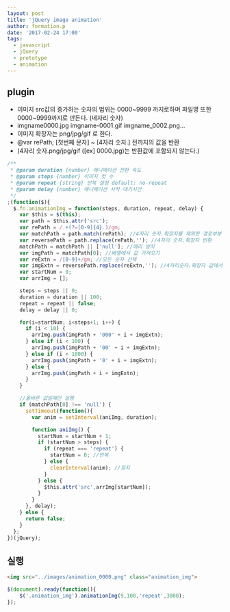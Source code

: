 ```yaml
---
layout: post
title: 'jQuery image animation'
author: formation.p
date: '2017-02-24 17:00'
tags:
  - javascript
  - jQuery
  - prototype
  - animation
---
```


## plugin

* 이미지 src값의 증가하는 숫자의 범위는 0000~9999 까지로하며 파일명 또한 0000~9999까지로 만든다. (네자리 숫자)
* imgname0000.jpg  imgname-0001.gif  imgname_0002.png...
* 이미지 확장자는 png/jpg/gif 로 한다.
* @var rePath; [첫번째 문자] ~ [4자리 숫자.] 전까지의 값을 반환
* (4자리 숫자.png/jpg/gif ([ex] 0000.jpg)는 반환값에 포함되지 않는다.)

```javascript
/**
 * @param duration {number} 애니메이션 전환 속도
 * @param steps {number} 이미지 컷 수
 * @param repeat {string} 반복 설정 default: no-repeat
 * @param delay {number} 애니메이션 시작 대기시간
 */
;(function($){
  $.fn.animationImg = function(steps, duration, repeat, delay) {
    var $this = $(this);
    var path = $this.attr('src');
    var rePath = /.+(?=[0-9]{4}.)/gm;
    var matchPath = path.match(rePath); //4자리 숫자.확장자를 제외한 경로부분 반환
    var reversePath = path.replace(rePath,''); //4자리 숫자.확장자 반환
    matchPath = matchPath || ['null']; //에러 방지
    var imgPath = matchPath[0]; //배열에서 값 가져오기
    var reExtn = /[0-9]+/gm; //모든 숫자 선택
    var imgExtn = reversePath.replace(reExtn,''); //4자리숫자.확장자 값에서 확장자만 반환
    var startNum = 0;
    var arrImg = [];

    steps = steps || 0;
    duration = duration || 100;
    repeat = repeat || false;
    delay = delay || 0;

    for(i=startNum; i<steps+1; i++) {
      if (i < 10) {
        arrImg.push(imgPath + '000' + i + imgExtn);
      } else if (i < 100) {
        arrImg.push(imgPath + '00' + i + imgExtn);
      } else if (i < 1000) {
        arrImg.push(imgPath + '0' + i + imgExtn);
      } else {
        arrImg.push(imgPath + i + imgExtn);
      }
    }

    //올바른 값일때만 실행
    if (matchPath[0] !== 'null') {
      setTimeout(function(){
        var anim = setInterval(aniImg, duration);

        function aniImg() {
          startNum = startNum + 1;
          if (startNum > steps) {
            if (repeat === 'repeat') {
              startNum = 0; //반복
            } else {
              clearInterval(anim); //정지
            }
          } else {
            $this.attr('src',arrImg[startNum]);
          }
        }
      }, delay);
    } else {
      return false;
    }
  };
})(jQuery);
```

## 실행

```html
<img src="../images/animation_0000.png" class="animation_img">
```

```javascript
$(document).ready(function(){
    $('.animation_img').animationImg(9,100,'repeat',3000);
});
```
